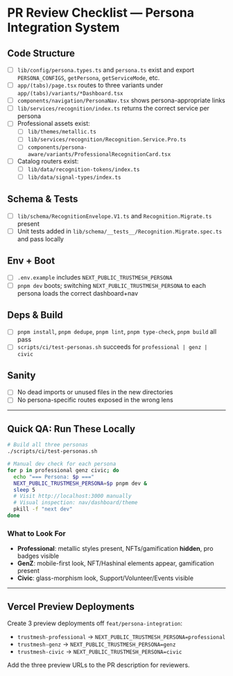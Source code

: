 # PR Review Checklist — Persona Integration System

## Code Structure

- [ ] `lib/config/persona.types.ts` and `persona.ts` exist and export `PERSONA_CONFIGS`, `getPersona`, `getServiceMode`, etc.
- [ ] `app/(tabs)/page.tsx` routes to three variants under `app/(tabs)/variants/*Dashboard.tsx`
- [ ] `components/navigation/PersonaNav.tsx` shows persona-appropriate links
- [ ] `lib/services/recognition/index.ts` returns the correct service per persona
- [ ] Professional assets exist:
  - [ ] `lib/themes/metallic.ts`
  - [ ] `lib/services/recognition/Recognition.Service.Pro.ts`
  - [ ] `components/persona-aware/variants/ProfessionalRecognitionCard.tsx`
- [ ] Catalog routers exist:
  - [ ] `lib/data/recognition-tokens/index.ts`
  - [ ] `lib/data/signal-types/index.ts`

## Schema & Tests

- [ ] `lib/schema/RecognitionEnvelope.V1.ts` and `Recognition.Migrate.ts` present
- [ ] Unit tests added in `lib/schema/__tests__/Recognition.Migrate.spec.ts` and pass locally

## Env + Boot

- [ ] `.env.example` includes `NEXT_PUBLIC_TRUSTMESH_PERSONA`
- [ ] `pnpm dev` boots; switching `NEXT_PUBLIC_TRUSTMESH_PERSONA` to each persona loads the correct dashboard+nav

## Deps & Build

- [ ] `pnpm install`, `pnpm dedupe`, `pnpm lint`, `pnpm type-check`, `pnpm build` all pass
- [ ] `scripts/ci/test-personas.sh` succeeds for `professional | genz | civic`

## Sanity

- [ ] No dead imports or unused files in the new directories
- [ ] No persona-specific routes exposed in the wrong lens

---

## Quick QA: Run These Locally

```bash
# Build all three personas
./scripts/ci/test-personas.sh

# Manual dev check for each persona
for p in professional genz civic; do
  echo "=== Persona: $p ==="
  NEXT_PUBLIC_TRUSTMESH_PERSONA=$p pnpm dev &
  sleep 5
  # Visit http://localhost:3000 manually
  # Visual inspection: nav/dashboard/theme
  pkill -f "next dev"
done
```

### What to Look For

- **Professional**: metallic styles present, NFTs/gamification **hidden**, pro badges visible
- **GenZ**: mobile-first look, NFT/Hashinal elements appear, gamification present
- **Civic**: glass-morphism look, Support/Volunteer/Events visible

---

## Vercel Preview Deployments

Create 3 preview deployments off `feat/persona-integration`:

- `trustmesh-professional` → `NEXT_PUBLIC_TRUSTMESH_PERSONA=professional`
- `trustmesh-genz` → `NEXT_PUBLIC_TRUSTMESH_PERSONA=genz`
- `trustmesh-civic` → `NEXT_PUBLIC_TRUSTMESH_PERSONA=civic`

Add the three preview URLs to the PR description for reviewers.
